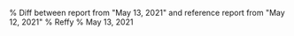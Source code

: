 % Diff between report from "May 13, 2021" and reference report from "May 12, 2021"
% Reffy
% May 13, 2021

